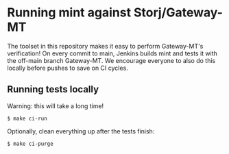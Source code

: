 # Running mint against Storj/Gateway-MT

The toolset in this repository makes it easy to perform Gateway-MT's verification!
On every commit to main, Jenkins builds mint and tests it with the off-main branch Gateway-MT.
We encourage everyone to also do this locally before pushes to save on CI cycles.

## Running tests locally

Warning: this will take a long time!

`$ make ci-run`

Optionally, clean everything up after the tests finish:

`$ make ci-purge`

